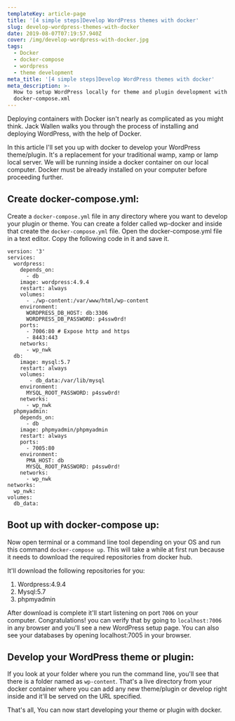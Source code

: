 ```yaml
---
templateKey: article-page
title: '[4 simple steps]Develop WordPress themes with docker'
slug: develop-wordpress-themes-with-docker
date: 2019-08-07T07:19:57.940Z
cover: /img/develop-wordpress-with-docker.jpg
tags:
  - Docker
  - docker-compose
  - wordpress
  - theme development
meta_title: '[4 simple steps]Develop WordPress themes with docker'
meta_description: >-
  How to setup WordPress locally for theme and plugin development with
  docker-compose.xml
---
```

Deploying containers with Docker isn't nearly as complicated as you might think. Jack Wallen walks you through the process of installing and deploying WordPress, with the help of Docker.

In this article I'll set you up with docker to develop your WordPress theme/plugin. It's a replacement for your traditional wamp, xamp or lamp local server. We will be running inside a docker container on our local computer. Docker must be already installed on your computer before proceeding further.

## Create docker-compose.yml:

Create a `docker-compose.yml` file in any directory where you want to develop your plugin or theme. You can create a folder called wp-docker and inside that create the `docker-compose.yml` file. Open the docker-compose.yml file in a text editor. Copy the following code in it and save it.

```
version: '3'
services:
  wordpress:
    depends_on:
      - db
    image: wordpress:4.9.4
    restart: always
    volumes:
      - ./wp-content:/var/www/html/wp-content 
    environment:
      WORDPRESS_DB_HOST: db:3306
      WORDPRESS_DB_PASSWORD: p4ssw0rd!
    ports:
      - 7006:80 # Expose http and https
      - 8443:443
    networks:
      - wp_nwk
  db:
    image: mysql:5.7
    restart: always
    volumes:
       - db_data:/var/lib/mysql
    environment:
      MYSQL_ROOT_PASSWORD: p4ssw0rd!
    networks:
      - wp_nwk
  phpmyadmin:
    depends_on:
      - db
    image: phpmyadmin/phpmyadmin
    restart: always
    ports:
      - 7005:80
    environment:
      PMA_HOST: db
      MYSQL_ROOT_PASSWORD: p4ssw0rd!
    networks:
      - wp_nwk
networks:
  wp_nwk:
volumes:
  db_data:
```

## Boot up with docker-compose up:

Now open terminal or a command line tool depending on your OS and run this command `docker-compose up`. This will take a while at first run because it needs to download the required repositories from docker hub.

It'll download the following repositories for you:

1. Wordpress:4.9.4
2. Mysql:5.7
3. phpmyadmin

After download is complete it'll start listening on port `7006` on your computer. Congratulations! you can verify that by going to `localhost:7006` in any browser and you'll see a new WordPress setup page. You can also see your databases by opening localhost:7005 in your browser.

## Develop your WordPress theme or plugin:

If you look at your folder where you run the command line, you'll see that there is a folder named as `wp-content`. That's a live directory from your docker container where you can add any new theme/plugin or develop right inside and it'll be served on the URL specified.

That's all, You can now start developing your theme or plugin with docker.
